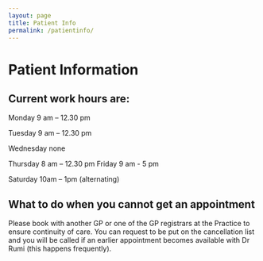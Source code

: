 ```yaml
---
layout: page
title: Patient Info
permalink: /patientinfo/
---
```

# Patient Information

## Current work hours are:

Monday 9 am  – 12.30 pm

Tuesday 9 am – 12.30 pm

Wednesday none

Thursday 8 am  – 12.30 pm
Friday 9 am - 5 pm

Saturday 10am – 1pm (alternating)


## What to do when you cannot get an appointment
Please book with another GP or one of the GP registrars at the Practice to ensure continuity of care.  You can request to be put on the cancellation list and you will be called if an earlier appointment becomes available with Dr Rumi (this happens frequently).

[jekyll-organization]: https://github.com/jekyll